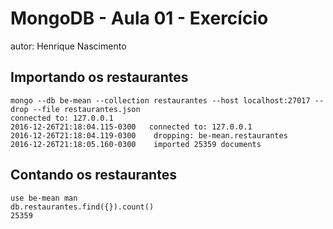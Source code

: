 # MongoDB - Aula 01 - Exercício
autor: Henrique Nascimento

## Importando os restaurantes

    mongo --db be-mean --collection restaurantes --host localhost:27017 --drop --file restaurantes.json
    connected to: 127.0.0.1
    2016-12-26T21:18:04.115-0300   connected to: 127.0.0.1
    2016-12-26T21:18:04.119-0300    dropping: be-mean.restaurantes
    2016-12-26T21:18:05.160-0300    imported 25359 documents

## Contando os restaurantes

    use be-mean man
    db.restaurantes.find({}).count()
    25359
